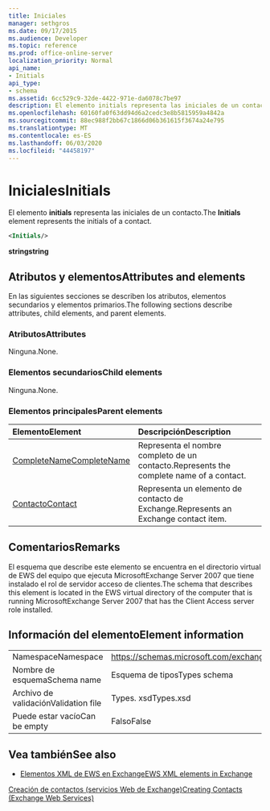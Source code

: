 ```yaml
---
title: Iniciales
manager: sethgros
ms.date: 09/17/2015
ms.audience: Developer
ms.topic: reference
ms.prod: office-online-server
localization_priority: Normal
api_name:
- Initials
api_type:
- schema
ms.assetid: 6cc529c9-32de-4422-971e-da6078c7be97
description: El elemento initials representa las iniciales de un contacto.
ms.openlocfilehash: 60160fa0f63dd94d6a2cedc3e8b5815959a4842a
ms.sourcegitcommit: 88ec988f2bb67c1866d06b361615f3674a24e795
ms.translationtype: MT
ms.contentlocale: es-ES
ms.lasthandoff: 06/03/2020
ms.locfileid: "44458197"
---
```

# <a name="initials"></a><span data-ttu-id="911ff-103">Iniciales</span><span class="sxs-lookup"><span data-stu-id="911ff-103">Initials</span></span>

<span data-ttu-id="911ff-104">El elemento **initials** representa las iniciales de un contacto.</span><span class="sxs-lookup"><span data-stu-id="911ff-104">The **Initials** element represents the initials of a contact.</span></span> 
  
```xml
<Initials/>
```

 <span data-ttu-id="911ff-105">**string**</span><span class="sxs-lookup"><span data-stu-id="911ff-105">**string**</span></span>
## <a name="attributes-and-elements"></a><span data-ttu-id="911ff-106">Atributos y elementos</span><span class="sxs-lookup"><span data-stu-id="911ff-106">Attributes and elements</span></span>

<span data-ttu-id="911ff-107">En las siguientes secciones se describen los atributos, elementos secundarios y elementos primarios.</span><span class="sxs-lookup"><span data-stu-id="911ff-107">The following sections describe attributes, child elements, and parent elements.</span></span>
  
### <a name="attributes"></a><span data-ttu-id="911ff-108">Atributos</span><span class="sxs-lookup"><span data-stu-id="911ff-108">Attributes</span></span>

<span data-ttu-id="911ff-109">Ninguna.</span><span class="sxs-lookup"><span data-stu-id="911ff-109">None.</span></span>
  
### <a name="child-elements"></a><span data-ttu-id="911ff-110">Elementos secundarios</span><span class="sxs-lookup"><span data-stu-id="911ff-110">Child elements</span></span>

<span data-ttu-id="911ff-111">Ninguna.</span><span class="sxs-lookup"><span data-stu-id="911ff-111">None.</span></span>
  
### <a name="parent-elements"></a><span data-ttu-id="911ff-112">Elementos principales</span><span class="sxs-lookup"><span data-stu-id="911ff-112">Parent elements</span></span>

|<span data-ttu-id="911ff-113">**Elemento**</span><span class="sxs-lookup"><span data-stu-id="911ff-113">**Element**</span></span>|<span data-ttu-id="911ff-114">**Descripción**</span><span class="sxs-lookup"><span data-stu-id="911ff-114">**Description**</span></span>|
|:-----|:-----|
|[<span data-ttu-id="911ff-115">CompleteName</span><span class="sxs-lookup"><span data-stu-id="911ff-115">CompleteName</span></span>](completename.md) <br/> |<span data-ttu-id="911ff-116">Representa el nombre completo de un contacto.</span><span class="sxs-lookup"><span data-stu-id="911ff-116">Represents the complete name of a contact.</span></span>  <br/> |
|[<span data-ttu-id="911ff-117">Contacto</span><span class="sxs-lookup"><span data-stu-id="911ff-117">Contact</span></span>](contact.md) <br/> |<span data-ttu-id="911ff-118">Representa un elemento de contacto de Exchange.</span><span class="sxs-lookup"><span data-stu-id="911ff-118">Represents an Exchange contact item.</span></span>  <br/> |
   
## <a name="remarks"></a><span data-ttu-id="911ff-119">Comentarios</span><span class="sxs-lookup"><span data-stu-id="911ff-119">Remarks</span></span>

<span data-ttu-id="911ff-120">El esquema que describe este elemento se encuentra en el directorio virtual de EWS del equipo que ejecuta MicrosoftExchange Server 2007 que tiene instalado el rol de servidor acceso de clientes.</span><span class="sxs-lookup"><span data-stu-id="911ff-120">The schema that describes this element is located in the EWS virtual directory of the computer that is running MicrosoftExchange Server 2007 that has the Client Access server role installed.</span></span>
  
## <a name="element-information"></a><span data-ttu-id="911ff-121">Información del elemento</span><span class="sxs-lookup"><span data-stu-id="911ff-121">Element information</span></span>

|||
|:-----|:-----|
|<span data-ttu-id="911ff-122">Namespace</span><span class="sxs-lookup"><span data-stu-id="911ff-122">Namespace</span></span>  <br/> |https://schemas.microsoft.com/exchange/services/2006/types  <br/> |
|<span data-ttu-id="911ff-123">Nombre de esquema</span><span class="sxs-lookup"><span data-stu-id="911ff-123">Schema name</span></span>  <br/> |<span data-ttu-id="911ff-124">Esquema de tipos</span><span class="sxs-lookup"><span data-stu-id="911ff-124">Types schema</span></span>  <br/> |
|<span data-ttu-id="911ff-125">Archivo de validación</span><span class="sxs-lookup"><span data-stu-id="911ff-125">Validation file</span></span>  <br/> |<span data-ttu-id="911ff-126">Types. xsd</span><span class="sxs-lookup"><span data-stu-id="911ff-126">Types.xsd</span></span>  <br/> |
|<span data-ttu-id="911ff-127">Puede estar vacío</span><span class="sxs-lookup"><span data-stu-id="911ff-127">Can be empty</span></span>  <br/> |<span data-ttu-id="911ff-128">Falso</span><span class="sxs-lookup"><span data-stu-id="911ff-128">False</span></span>  <br/> |
   
## <a name="see-also"></a><span data-ttu-id="911ff-129">Vea también</span><span class="sxs-lookup"><span data-stu-id="911ff-129">See also</span></span>



- [<span data-ttu-id="911ff-130">Elementos XML de EWS en Exchange</span><span class="sxs-lookup"><span data-stu-id="911ff-130">EWS XML elements in Exchange</span></span>](ews-xml-elements-in-exchange.md)


[<span data-ttu-id="911ff-131">Creación de contactos (servicios Web de Exchange)</span><span class="sxs-lookup"><span data-stu-id="911ff-131">Creating Contacts (Exchange Web Services)</span></span>](https://msdn.microsoft.com/library/4845917e-70d1-481c-bbd7-011ec6571789%28Office.15%29.aspx)

